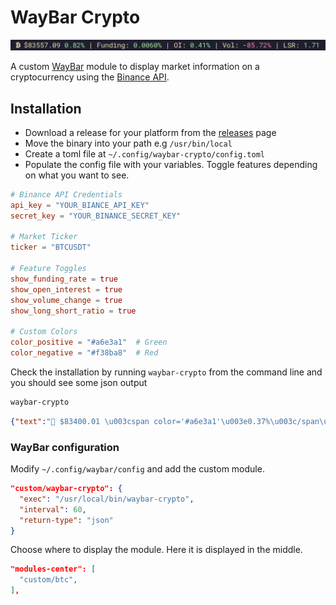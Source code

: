 # WayBar Crypto

![WayBar Crypto][3]

A custom [WayBar][1] module to display market information on a cryptocurrency
using the [Binance API][2].

## Installation

- Download a release for your platform from the [releases][4] page
- Move the binary into your path e.g `/usr/bin/local`
- Create a toml file at `~/.config/waybar-crypto/config.toml`
- Populate the config file with your variables. Toggle features depending on
  what you want to see.

```toml
# Binance API Credentials
api_key = "YOUR_BIANCE_API_KEY"
secret_key = "YOUR_BINANCE_SECRET_KEY"

# Market Ticker
ticker = "BTCUSDT"

# Feature Toggles
show_funding_rate = true
show_open_interest = true
show_volume_change = true
show_long_short_ratio = true

# Custom Colors
color_positive = "#a6e3a1"  # Green
color_negative = "#f38ba8"  # Red
```

Check the installation by running `waybar-crypto` from the command line and you
should see some json output

```sh
waybar-crypto
```

```json
{"text":" $83400.01 \u003cspan color='#a6e3a1'\u003e0.37%\u003c/span\u003e | Funding: \u003cspan color='#a6e3a1'\u003e0.0060%\u003c/span\u003e | OI: \u003cspan color='#a6e3a1'\u003e0.31%\u003c/span\u003e | Vol: \u003cspan color='#a6e3a1'\u003e11.48%\u003c/span\u003e | LSR: \u003cspan color='#a6e3a1'\u003e1.76\u003c/span\u003e","tooltip":"Price Change: 0.37% | Funding Rate: 0.0060% | Open Interest Change: 0.31% | Volume Change: 11.48% | Long-Short Ratio: 1.76"}
```

### WayBar configuration

Modify `~/.config/waybar/config` and add the custom module.

```json
"custom/waybar-crypto": {
  "exec": "/usr/local/bin/waybar-crypto",
  "interval": 60,
  "return-type": "json"
}
```

Choose where to display the module. Here it is displayed in the middle.

```json
"modules-center": [
  "custom/btc",
],
```

[1]: https://github.com/Alexays/Waybar
[2]: https://www.binance.com/binance-api
[3]: assets/waybar-crypto.png "Screenshot showing waybar-crypto"
[4]: https://github.com/shapeshed/waybar-crypto/releases
